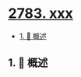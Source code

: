 # [2783. xxx](https://github.com/Tdahuyou/TNotes.leetcode/tree/main/notes/2783.%20xxx)

<!-- region:toc -->

- [1. 📝 概述](#1--概述)

<!-- endregion:toc -->

## 1. 📝 概述
